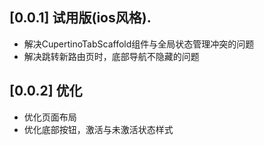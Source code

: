 ## [0.0.1] 试用版(ios风格).

* 解决CupertinoTabScaffold组件与全局状态管理冲突的问题
* 解决跳转新路由页时，底部导航不隐藏的问题

## [0.0.2] 优化

* 优化页面布局
* 优化底部按钮，激活与未激活状态样式

